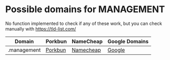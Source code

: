 # Possible domains for MANAGEMENT

No function implemented to check if any of these work, but you can check manually with https://tld-list.com/

| Domain | Porkbun | NameCheap | Google Domains |
|---|---|---|---|
| .management | [Porkbun](https://porkbun.com/checkout/search?prb=e814663da1&tlds=&idnLanguage=&search=search&q=.management) | [Namecheap](https://www.namecheap.com/domains/registration/results/?domain=.management) | [Google](https://domains.google.com/registrar/search?searchTerm=.management) |
